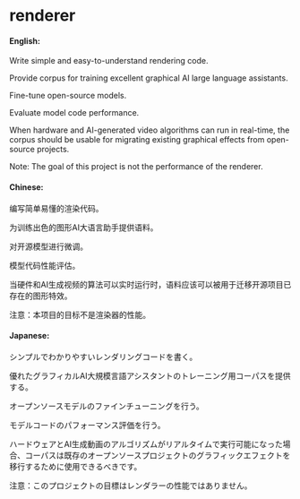 # renderer

#### English:
Write simple and easy-to-understand rendering code.

Provide corpus for training excellent graphical AI large language assistants.

Fine-tune open-source models.

Evaluate model code performance.

When hardware and AI-generated video algorithms can run in real-time, the corpus should be usable for migrating existing graphical effects from open-source projects.

Note: The goal of this project is not the performance of the renderer.

#### Chinese:
编写简单易懂的渲染代码。

为训练出色的图形AI大语言助手提供语料。

对开源模型进行微调。

模型代码性能评估。

当硬件和AI生成视频的算法可以实时运行时，语料应该可以被用于迁移开源项目已存在的图形特效。

注意：本项目的目标不是渲染器的性能。

#### Japanese:
シンプルでわかりやすいレンダリングコードを書く。

優れたグラフィカルAI大規模言語アシスタントのトレーニング用コーパスを提供する。

オープンソースモデルのファインチューニングを行う。

モデルコードのパフォーマンス評価を行う。

ハードウェアとAI生成動画のアルゴリズムがリアルタイムで実行可能になった場合、コーパスは既存のオープンソースプロジェクトのグラフィックエフェクトを移行するために使用できるべきです。

注意：このプロジェクトの目標はレンダラーの性能ではありません。
